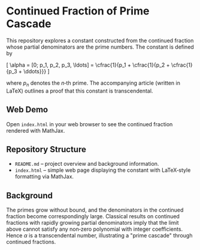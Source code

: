 # Continued Fraction of Prime Cascade

This repository explores a constant constructed from the continued fraction whose partial denominators are the prime numbers.  The constant is defined by

\[
\alpha = [0; p_1, p_2, p_3, \ldots] = \cfrac{1}{p_1 + \cfrac{1}{p_2 + \cfrac{1}{p_3 + \ddots}}}
\]

where $p_n$ denotes the $n$‑th prime.  The accompanying article (written in LaTeX) outlines a proof that this constant is transcendental.

## Web Demo

Open `index.html` in your web browser to see the continued fraction rendered with MathJax.

## Repository Structure

- `README.md` – project overview and background information.
- `index.html` – simple web page displaying the constant with LaTeX‑style formatting via MathJax.

## Background

The primes grow without bound, and the denominators in the continued fraction become correspondingly large.  Classical results on continued fractions with rapidly growing partial denominators imply that the limit above cannot satisfy any non‑zero polynomial with integer coefficients.  Hence $\alpha$ is a transcendental number, illustrating a "prime cascade" through continued fractions.

